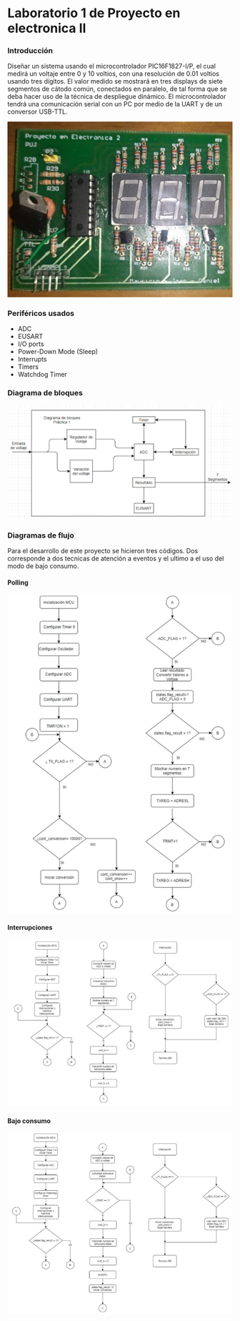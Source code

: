 # Laboratorio 1 de Proyecto en electronica II

### Introducción

Diseñar un sistema usando el microcontrolador PIC16F1827-I/P, el cual medirá un voltaje entre 0 y 10 voltios, con una resolución de 0.01 voltios usando tres dígitos. El valor medido se mostrará en tres displays de siete segmentos de cátodo común, conectados en paralelo, de tal forma que se deba hacer uso de la técnica de despliegue dinámico. El microcontrolador tendrá una comunicación serial con un PC por medio de la UART y de un conversor USB-TTL.

![Montaje del circuito impreso completo.](.gitbook/assets/pcb_lab1.png)

### Periféricos usados

* ADC
* EUSART
* I/O ports
* Power-Down Mode \(Sleep\)
* Interrupts
* Timers
* Watchdog Timer

### Diagrama de bloques

![](.gitbook/assets/block_diagram.png)

### Diagramas de flujo

Para el desarrollo de este proyecto se hicieron tres códigos. Dos corresponde a dos tecnicas de atención a eventos y el ultimo a el uso del modo de bajo consumo.

#### Polling

![Diagrama de flujo con polling](.gitbook/assets/polling_lab1.png)

#### Interrupciones

![Diagrama de flujo de interrupciones](.gitbook/assets/interrupciones_lab1.png)

#### Bajo consumo

![Diagrama de flujo de bajo consumo](.gitbook/assets/bajo_consumo.png)



